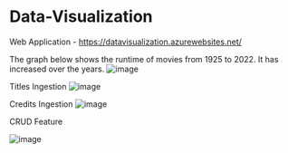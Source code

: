 # Data-Visualization
Web Application - https://datavisualization.azurewebsites.net/

The graph below shows the runtime of movies from 1925 to 2022. It has increased over the years.
![image](https://user-images.githubusercontent.com/38806736/179403837-b14c0287-7fd8-4248-a26d-81af742b7387.png)

Titles Ingestion
![image](https://user-images.githubusercontent.com/38806736/179403859-06d0bf42-3ac0-4754-a113-161b07fa23fc.png)

Credits Ingestion
![image](https://user-images.githubusercontent.com/38806736/179403866-c0b6c301-cdc8-4472-b8eb-3facf704cc87.png)

CRUD Feature

![image](https://user-images.githubusercontent.com/38806736/179429299-1ca8717d-191b-4882-9a95-da4ddc9de371.png)
